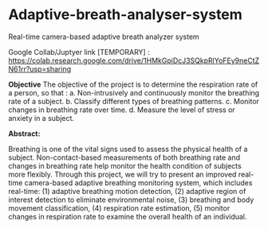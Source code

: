 # Adaptive-breath-analyser-system
Real-time camera-based adaptive breath analyzer system

Google Collab/Juptyer link [TEMPORARY] :
https://colab.research.google.com/drive/1HMkGpiDcJ3SQkpRlYoFEy9neCtZN61rr?usp=sharing

**Objective**
The objective of the project is to determine the respiration rate of a person, so that :
a.	Non-intrusively and continuously monitor the breathing rate of a subject.
b.	Classify different types of breathing patterns.
c.	Monitor changes in breathing rate over time.
d.	Measure the level of stress or anxiety in a subject.

**Abstract:**

Breathing is one of the vital signs used to assess the physical health of a subject. Non-contact-based measurements of both breathing rate and changes in breathing rate help monitor the health condition of subjects more flexibly.
Through this project, we will try to present an improved real-time camera-based adaptive breathing monitoring system, which includes real-time:
(1) adaptive breathing motion detection, 
(2) adaptive region of interest detection to eliminate environmental noise, 
(3) breathing and body movement classification, 
(4) respiration rate estimation, 
(5) monitor changes in respiration rate to examine the overall health of an individual. 

